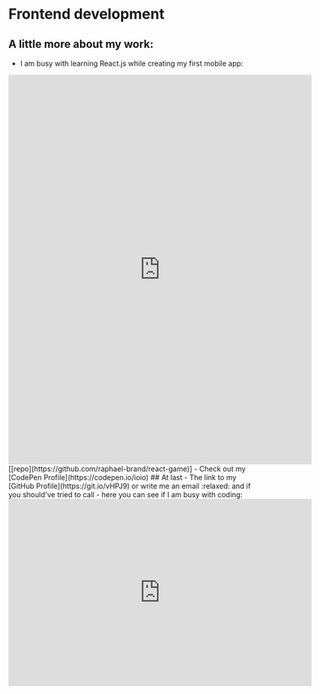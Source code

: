 # Frontend development

## A little more about my work:
- I am busy with learning React.js while creating my first mobile app:
<iframe src='https://rb-math-game.netlify.app' frameborder='0' scrolling='no' marginheight='0' marginwidth='0' width='600px' height='770px'></iframe>
[[repo](https://github.com/raphael-brand/react-game)]
- Check out my [CodePen Profile](https://codepen.io/ioio)
## At last
- The link to my [GitHub Profile](https://git.io/vHPJ9)
or write me an email :relaxed:
and if you should've tried to call - here you can see if I am busy with coding:
<iframe src='https://codealike.com/Profile/FactsWidget/shptrs' frameborder='0' scrolling='no' marginheight='0' marginwidth='0' width='600px' height='370px'></iframe>
